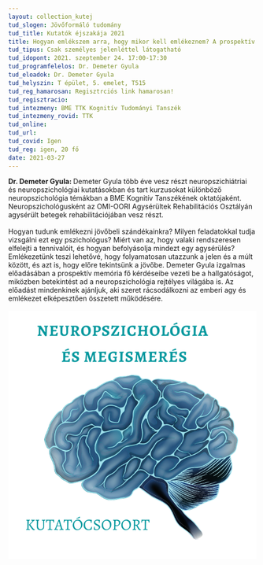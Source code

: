 ```yaml
---
layout: collection_kutej
tud_slogen: Jövőformáló tudomány
tud_title: Kutatók éjszakája 2021
title: Hogyan emlékszem arra, hogy mikor kell emlékeznem? A prospektív memória az agysérülés tükrében
tud_tipus: Csak személyes jelenléttel látogatható
tud_idopont: 2021. szeptember 24. 17:00-17:30
tud_programfelelos: Dr. Demeter Gyula
tud_eloadok: Dr. Demeter Gyula
tud_helyszin: T épület, 5. emelet, T515
tud_reg_hamarosan: Regisztrciós link hamarosan!
tud_regisztracio:
tud_intezmeny: BME TTK Kognitív Tudományi Tanszék
tud_intezmeny_rovid: TTK
tud_online:
tud_url:
tud_covid: Igen
tud_reg: igen, 20 fő
date: 2021-03-27
---
```

<b>Dr. Demeter Gyula: </b> Demeter Gyula több éve vesz részt neuropszichiátriai és neuropszichológiai kutatásokban és tart kurzusokat különböző neuropszichológia témákban a BME Kognitív Tanszékének oktatójaként.  Neuropszichológusként az OMI-OORI Agysérültek Rehabilitációs Osztályán agysérült betegek rehabilitációjában vesz részt. 
<br><br>
Hogyan tudunk emlékezni jövőbeli szándékainkra? Milyen feladatokkal tudja vizsgálni ezt egy pszichológus? Miért van az, hogy valaki rendszeresen elfelejti a tennivalóit, és hogyan befolyásolja mindezt egy agysérülés? Emlékezetünk teszi lehetővé, hogy folyamatosan utazzunk a jelen és a múlt között, és azt is, hogy előre tekintsünk a jövőbe. Demeter Gyula izgalmas előadásában a prospektív memória fő kérdéseibe vezeti be a hallgatóságot, miközben betekintést ad a neuropszichológia rejtélyes világába is. Az előadást mindenkinek ajánljuk, aki szeret rácsodálkozni az emberi agy és emlékezet elképesztően összetett működésére. 
<br><br>
<img src="images/hogyan_emlekszem_amikor_nem_emlekszem.png" max-width="500" class="center"> 

